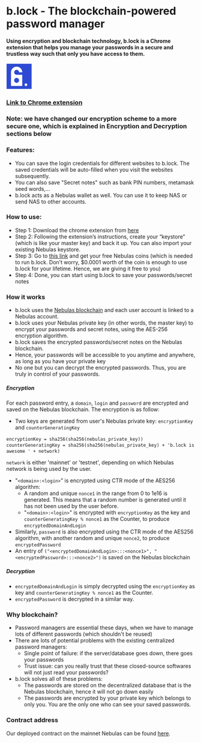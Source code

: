 # b.lock - The blockchain-powered password manager
#### Using encryption and blockchain technology, b.lock is a Chrome extension that helps you manage your passwords in a secure and trustless way such that only you have access to them.

![alt text](./images/block_logo-16px.png "B.Lock Password Manager")

### [Link to Chrome extension](https://chrome.google.com/webstore/detail/block-password-manager/hjbpkcanpblbdfeoogkbpkbjmacakmjn)

### Note: we have changed our encryption scheme to a more secure one, which is explained in Encryption and Decryption sections below

### Features:
- You can save the login credentials for different websites to b.lock. The saved credentials will be auto-filled when you visit the websites subsequently.
- You can also save "Secret notes" such as bank PIN numbers, metamask seed words,...
- b.lock acts as a Nebulas wallet as well. You can use it to keep NAS or send NAS to other accounts.

### How to use:
* Step 1: Download the chrome extension from [here](https://chrome.google.com/webstore/detail/block-password-manager/hjbpkcanpblbdfeoogkbpkbjmacakmjn)
* Step 2: Following the extension’s instructions, create your “keystore” (which is like your master key) and back it up. You can also import your existing Nebulas keystore.
* Step 3: Go to [this link](https://blockproject.io/faucet) and get your free Nebulas coins (which is needed to run b.lock. Don’t worry, $0.0001 worth of the coin is enough to use b.lock for your lifetime. Hence, we are giving it free to you)
* Step 4: Done, you can start using b.lock to save your passwords/secret notes


### How it works
* b.lock uses the [Nebulas blockchain](https://nebulas.io) and each user account is linked to a Nebulas account.
* b.lock uses your Nebulas private key (in other words, the master key) to encrypt your passwords and secret notes, using the AES-256 encryption algorithm.
* b.lock saves the encrypted passwords/secret notes on the Nebulas blockchain.
* Hence, your passwords will be accessible to you anytime and anywhere, as long as you have your private key
* No one but you can decrypt the encrypted passwords. Thus, you are truly in control of your passwords.

##### Encryption
For each password entry, a `domain`, `login` and `password` are encrypted and saved on the Nebulas blockchain. The encryption is as follow:
* Two keys are generated from user's Nebulas private key: `encryptionKey` and `counterGeneratingKey`
```
encryptionKey = sha256(sha256(nebulas_private_key))
counterGeneratingKey = sha256(sha256(nebulas_private_key) + 'b.lock is awesome ' + network)
```
`network` is either 'mainnet' or 'testnet', depending on which Nebulas network is being used by the user.
* "`<domain>:<login>`" is encrypted using CTR mode of the AES256 algorithm:
  * A random and unique `nonce1` in the range from 0 to 1e16 is generated. This means that a random number is generated until it has not been used by the user before.
  * "`<domain>:<login>`" is encrypted with `encryptionKey` as the key and `counterGeneratingKey % nonce1` as the Counter, to produce `encryptedDomainAndLogin`
* Similarly, `password` is also encrypted using the CTR mode of the AES256 algorithm, with another random and unique `nonce2`, to produce `encryptedPassword`
* An entry of `("<encryptedDomainAndLogin>:::<nonce1>", "<encryptedPassword>:::<nonce2>")` is saved on the Nebulas blockchain

##### Decryption
* `encryptedDomainAndLogin` is simply decrypted using the `encryptionKey` as key and `counterGeneratingKey % nonce1` as the Counter.
* `encryptedPassword` is decrypted in a similar way.


### Why blockchain?
* Password managers are essential these days, when we have to manage lots of different passwords (which shouldn't be reused)
* There are lots of potential problems with the existing centralized password managers:
  * Single point of failure: if the server/database goes down, there goes your passwords
  * Trust issue: can you really trust that these closed-source softwares will not just read your passwords?
* b.lock solves all of these problems:
  * The passwords are stored on the decentralized database that is the Nebulas blockchain, hence it will not go down easily
  * The passwords are encrypted by your private key which belongs to only you. You are the only one who can see your saved passwords.

### Contract address
Our deployed contract on the mainnet Nebulas can be found [here](https://explorer.nebulas.io/#/address/n1qmQeLTUU6fPJMs1uwTadQZfgwfUAKEUJw).
